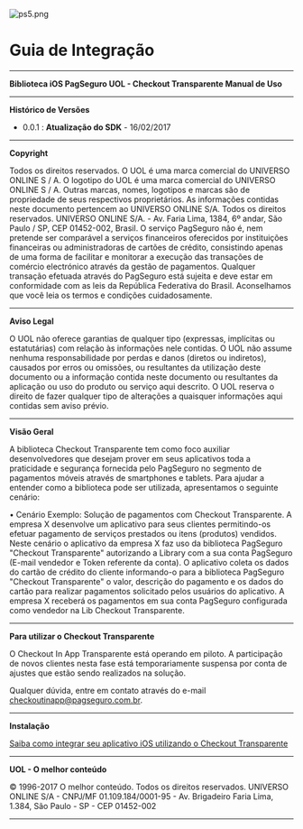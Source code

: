 ![ps5.png](https://bitbucket.org/repo/4naLKz/images/1051242651-ps5.png)

# Guia de Integração #
* **
**Biblioteca iOS PagSeguro UOL - Checkout Transparente Manual de Uso**
 
* **
**Histórico de Versões**    

- 0.0.1 : **Atualização do SDK**  - 16/02/2017

* **

**Copyright**

Todos os direitos reservados. O UOL é uma marca comercial do UNIVERSO ONLINE S / A. O logotipo do UOL é uma marca comercial do UNIVERSO ONLINE S / A. Outras marcas, nomes, logotipos e marcas são de propriedade de seus respectivos proprietários.
As informações contidas neste documento pertencem ao UNIVERSO ONLINE S/A. Todos os direitos reservados. UNIVERSO ONLINE S/A. - Av. Faria Lima, 1384, 6º andar, São Paulo / SP, CEP 01452-002, Brasil.
O serviço PagSeguro não é, nem pretende ser comparável a serviços financeiros oferecidos por instituições financeiras ou administradoras de cartões de crédito, consistindo apenas de uma forma de facilitar e monitorar a execução das transações de comércio electrónico através da gestão de pagamentos. Qualquer transação efetuada através do PagSeguro está sujeita e deve estar em conformidade com as leis da República Federativa do Brasil.
Aconselhamos que você leia os termos e condições cuidadosamente.

* **

**Aviso Legal**

O UOL não oferece garantias de qualquer tipo (expressas, implícitas ou estatutárias) com relação às informações nele contidas. O UOL não assume nenhuma responsabilidade por perdas e danos (diretos ou indiretos), causados por erros ou omissões, ou resultantes da utilização deste documento ou a informação contida neste documento ou resultantes da aplicação ou uso do produto ou serviço aqui descrito. O UOL reserva o direito de fazer qualquer tipo de alterações a quaisquer informações aqui contidas sem aviso prévio.

* **

**Visão Geral**

A biblioteca Checkout Transparente tem como foco auxiliar desenvolvedores que desejam prover em seus aplicativos toda a praticidade e segurança fornecida pelo PagSeguro no segmento de pagamentos móveis através de smartphones e tablets. Para ajudar a entender como a biblioteca pode ser utilizada, apresentamos o seguinte cenário:

• Cenário Exemplo: Solução de pagamentos com Checkout Transparente. A empresa X desenvolve um aplicativo para seus clientes permitindo-os efetuar pagamento de serviços prestados ou itens (produtos) vendidos. Neste cenário o aplicativo da empresa X faz uso da biblioteca PagSeguro "Checkout Transparente" autorizando a Library com a sua conta PagSeguro (E-mail vendedor e Token referente da conta). O aplicativo coleta os dados do cartão de crédito do cliente informando-o para a biblioteca PagSeguro "Checkout Transparente" o valor, descrição do pagamento e os dados do cartão para realizar pagamentos solicitado pelos usuários do aplicativo. A empresa X receberá os pagamentos em sua conta PagSeguro configurada como vendedor na Lib Checkout Transparente.


* **


**Para utilizar o Checkout Transparente**

O Checkout In App Transparente está operando em piloto. A participação de novos clientes nesta fase está temporariamente suspensa por conta de ajustes que estão sendo realizados na solução.

Qualquer dúvida, entre em contato através do e-mail checkoutinapp@pagseguro.com.br.



* **
**Instalação**


[Saiba como integrar seu aplicativo iOS utilizando o Checkout Transparente](https://dev.pagseguro.uol.com.br/documentacao/aplicativo-pagseguro/checkout-in-app/checkout-in-app-transparente-ios)


* **

**UOL - O melhor conteúdo**

© 1996-2017 O melhor conteúdo. Todos os direitos reservados.
UNIVERSO ONLINE S/A - CNPJ/MF 01.109.184/0001-95 - Av. Brigadeiro Faria Lima, 1.384, São Paulo - SP - CEP 01452-002 
<hr>
